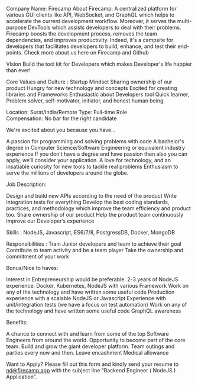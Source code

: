 Company Name: Firecamp
About Firecamp: A centralized platform for various GUI clients like API, WebSocket, and GraphQL which helps to accelerate the current development workflow.
Moreover, it serves the multi-purpose DevTools which assists developers to deal with their problems. 
Firecamp boosts the development process, removes the team dependencies, and improves productivity. Indeed, it's a campsite for developers that facilitates developers to build, enhance, and test their end-points.
Check more about us here on Firecamp and Github

Vision 
Build the tool kit for Developers which makes Developer's life happier than ever!

Core Values and Culture : 
Startup Mindset
Sharing ownership of our product
Hungry for new technology and concepts
Excited for creating libraries and Frameworks
Enthusiastic about Developers tool
Quick learner, Problem solver, self-motivator, initiator, and honest human being. 

Location: Surat/India/Remote
Type: Full-time Role   
Compensation: No bar for the right candidate


We're excited about you because you have...

A passion for programming and solving problems with code
A bachelor's degree in Computer Science/Software Engineering or equivalent industry experience 
If you don’t have a degree and have passion then also you can apply, we’ll consider your application. 
 A love for technology, and an insatiable curiosity for new tools to tackle real problems
Enthusiasm to serve the millions of developers around the globe.


Job Description: 

Design and build new APIs according to the need of the product
Write integration tests for everything
Develop the best coding standards, practices, and methodology which improve the team efficiency and product too.
Share ownership of our product
Help the product team continuously improve our Developer’s experience 

Skills : 
NodeJS, Javascript, ES6/7/8, PostgressDB, Docker, MongoDB

Responsibilities : 
Train Junior developers and team to achieve their goal
Contribute to team activity and be a team player
Take the ownership and commitment of your work 

Bonus/Nice to haves:

Interest in Entrepreneurship would be preferable. 
2-3 years of NodeJS experience.
Docker, Kubernetes, NodeJS with various Framework
Work on any of the technology and have written some useful code
Production experience with a scalable NodeJS or Javascript 
Experience with unit/integration tests (we have a focus on test automation)
Work on any of the technology and have written some useful code
GraphQL awareness


Benefits: 
 
A chance to connect with and learn from some of the top Software Engineers from around the world. 
Opportunity to become part of the core team. 
Build and grow the giant developer platform. 
Team outings and parties every now and then. 
Leave encashment 
Medical allowance 



Want to Apply? 
Please fill out this form and
kindly send your resume to nd@firecamp.app with the subject line “Backend Engineer ( NodeJS ) Application”. 



